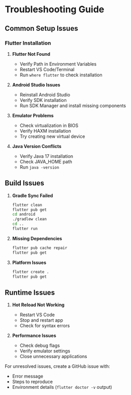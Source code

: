 # Troubleshooting Guide

## Common Setup Issues

### Flutter Installation

1. **Flutter Not Found**
   - Verify Path in Environment Variables
   - Restart VS Code/Terminal
   - Run `where flutter` to check installation

2. **Android Studio Issues**
   - Reinstall Android Studio
   - Verify SDK installation
   - Run SDK Manager and install missing components

3. **Emulator Problems**
   - Check virtualization in BIOS
   - Verify HAXM installation
   - Try creating new virtual device

4. **Java Version Conflicts**
   - Verify Java 17 installation
   - Check JAVA_HOME path
   - Run `java -version`

## Build Issues

1. **Gradle Sync Failed**
   ```bash
   flutter clean
   flutter pub get
   cd android
   ./gradlew clean
   cd ..
   flutter run
   ```

2. **Missing Dependencies**
   ```bash
   flutter pub cache repair
   flutter pub get
   ```

3. **Platform Issues**
   ```bash
   flutter create .
   flutter pub get
   ```

## Runtime Issues

1. **Hot Reload Not Working**
   - Restart VS Code
   - Stop and restart app
   - Check for syntax errors

2. **Performance Issues**
   - Check debug flags
   - Verify emulator settings
   - Close unnecessary applications

For unresolved issues, create a GitHub issue with:
- Error message
- Steps to reproduce
- Environment details (`flutter doctor -v` output)
